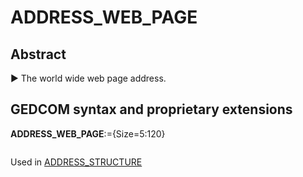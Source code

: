 ﻿# ADDRESS_WEB_PAGE
## Abstract
&#x25B6; The world wide web page address.


## GEDCOM syntax and proprietary extensions

**ADDRESS_WEB_PAGE**:={Size=5:120}
<pre>
</pre>
Used in <a href=Ged.ADDRESS_STRUCTURE.md>ADDRESS_STRUCTURE</a><br />

